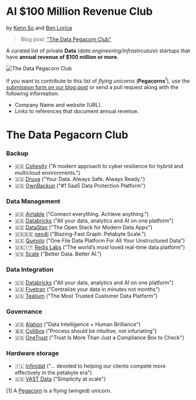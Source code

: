 
# AI $100 Million Revenue Club
by [Kenn So](https://www.linkedin.com/in/kenndanielso/) and [Ben Lorica](https://gradientflow.com/blog/) 
> Blog post: ["The Data Pegacorn Club"](https://gradientflow.com/the-ai-100m-revenue-club)

A curated list of private **Data** (*data engineering/infrastrcuture*) startups that have **annual revenue of $100 million or more**.

![The Data Pegacorn Club](https://gradientflow.com/wp-content/uploads/2022/05/DataPegacorn1.jpg)

If you want to contribute to this list of *flying unicorns* (**Pegacorns**<sup>1</sup>), use the [submission form on our blog post](https://gradientflow.com/the-ai-100m-revenue-club) or send a pull request along with the following information: 
* Company Name and website (URL).
* Links to references that document annual revenue.

# The Data Pegacorn Club
### Backup
* 🇺🇸 [Cohesity](https://www.cohesity.com/) ("A modern approach to cyber resilience for hybrid and multicloud environments.")
* 🇺🇸 [Druva](https://www.druva.com/) ("Your Data. Always Safe. Always Ready.")
* 🇺🇸 [OwnBackup](https://www.ownbackup.com) ("#1 SaaS Data Protection Platform")

### Data Management
* 🇺🇸 [Airtable](https://www.airtable.com/) ("Connect everything. Achieve anything.")
* 🇺🇸 [Databricks](https://databricks.com/) ("All your data, analytics and AI on one platform")
* 🇺🇸 [DataStax](https://www.datastax.com/) ("The Open Stack for Modern Data Apps")
* 🇺🇸🇸🇪 [neo4j](https://neo4j.com/) ("Blazing-Fast Graph. Petabyte Scale.")
* 🇺🇸 [Qumolo](https://qumulo.com/) ("One File Data Platform For All Your Unstructured Data")
* 🇺🇸🇮🇹 [Redis Labs](https://redis.com/) ("The world’s most loved real-time data platform")
* 🇺🇸 [Scale](https://scale.com/) ("Better Data. Better AI.")

### Data Integration
* 🇺🇸 [Databricks](https://databricks.com/) ("All your data, analytics and AI on one platform")
* 🇺🇸 [Fivetran](https://www.fivetran.com/) ("Centralize your data in minutes not months")
* 🇺🇸 [Tealium](https://tealium.com/) ("The Most Trusted Customer Data Platform")

### Governance
* 🇺🇸 [Alation](https://www.alation.com/) ("Data Intelligence + Human Brilliance")
* 🇧🇪 [Collibra](https://www.collibra.com/us/en) ("Process should be intuitive, not infuriating")
* 🇺🇸 [OneTrust](https://www.onetrust.com/) ("Trust Is More Than Just a Compliance Box to Check")

### Hardware storage
* 🇮🇱 [Infinidat](https://www.infinidat.com/en) ("... devoted to helping our clients compete more effectively in the petabyte era")
* 🇺🇸 [VAST Data]([https://www.getcruise.com/](https://vastdata.com/)) ("Simplicity at scale")

[1] A [Pegacorn](https://en.wikipedia.org/wiki/Winged_unicorn) is a flying (winged) unicorn.
